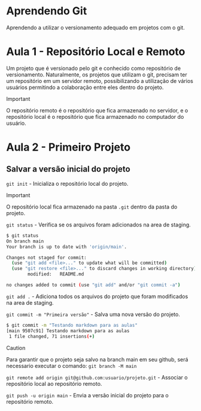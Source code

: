 # Aprendendo Git
Aprendendo a utilizar o versionamento adequado em projetos com o git.

# Aula 1 - Repositório Local e Remoto

Um projeto que é versionado pelo git e conhecido como repositório de versionamento.
Naturalmente, os projetos que utilizam o git, precisam ter um repositório em um servidor remoto, possibilizando a utilização de vários usuários permitindo a colaboração entre eles dentro do projeto.

> [!IMPORTANT]
> O repositório remoto é o repositório que fica armazenado no servidor, e o repositório local é o repositório que fica armazenado no computador do usuário.

# Aula 2 - Primeiro Projeto

## Salvar a versão inicial do projeto
`git init` - Inicializa o repositório local do projeto.

>[!important]
>O repositório local fica armazenado na pasta `.git` dentro da pasta do projeto.

`git status` - Verifica se os arquivos foram adicionados na area de staging.

```bash
$ git status
On branch main
Your branch is up to date with 'origin/main'.

Changes not staged for commit:
  (use "git add <file>..." to update what will be committed)
  (use "git restore <file>..." to discard changes in working directory)
        modified:   README.md

no changes added to commit (use "git add" and/or "git commit -a")

```

`git add .` - Adiciona todos os arquivos do projeto que foram modificados na area de staging.


`git commit -m "Primeira versão"` - Salva uma nova versão do projeto.

```bash
$ git commit -m "Testando markdown para as aulas"
[main 9507c91] Testando markdown para as aulas
 1 file changed, 71 insertions(+)
```

> [!caution]
> Para garantir que o projeto seja salvo na branch main em seu github, será necessario executar o comando: `git branch -M main`

`git remote add origin git@github.com:usuario/projeto.git` - Associar o repositório local ao repositório remoto.

`git push -u origin main` - Envia a versão inicial do projeto para o repositório remoto.